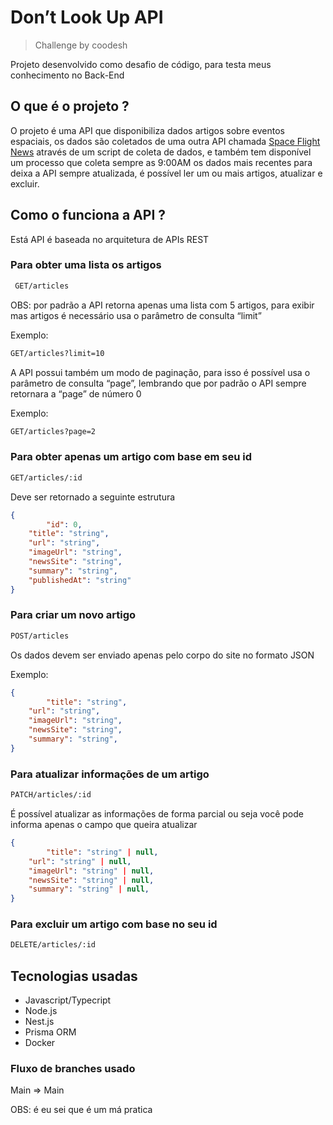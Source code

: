 # Don’t Look Up API

> Challenge by coodesh
> 

Projeto desenvolvido como desafio de código, para testa meus conhecimento no Back-End

## O que é o projeto ?

O projeto é uma API que disponibiliza dados artigos sobre eventos espaciais, os dados são coletados de uma outra API chamada [Space Flight News](https://api.spaceflightnewsapi.net/v3/documentation) através de um script de coleta de dados, e também tem disponível um processo que coleta sempre as 9:00AM os dados mais recentes para deixa a API sempre atualizada, é possível ler um ou mais artigos, atualizar e excluir.

## Como o funciona a API ?

Está API é baseada no arquitetura de APIs REST

### Para obter uma lista os artigos

```bash
 GET/articles
```

OBS: por padrão a API retorna apenas uma lista com 5 artigos, para exibir mas artigos é necessário usa o parâmetro de consulta “limit”

Exemplo:

```bash
GET/articles?limit=10
```

A API possui também um modo de paginação, para isso é possível usa o parâmetro de consulta “page”, lembrando que por padrão o API sempre retornara a “page” de número 0 

Exemplo: 

```bash
GET/articles?page=2
```

### Para obter apenas um artigo com base em seu id

```bash
GET/articles/:id
```

Deve ser retornado a seguinte estrutura

```json
{
		"id": 0,
    "title": "string",
    "url": "string",
    "imageUrl": "string",
    "newsSite": "string",
    "summary": "string",
    "publishedAt": "string"
}   
```

### Para criar um novo artigo

```bash
POST/articles
```

Os dados devem ser enviado apenas pelo corpo do site no formato JSON

Exemplo:

```json
{
		"title": "string",
    "url": "string",
    "imageUrl": "string",
    "newsSite": "string",
    "summary": "string",
}
```

### Para atualizar informações de um artigo

```bash
PATCH/articles/:id
```

É possível atualizar as informações de forma parcial ou seja você pode informa apenas o campo que queira atualizar

```json
{
		"title": "string" | null,
    "url": "string" | null,
    "imageUrl": "string" | null,
    "newsSite": "string" | null,
    "summary": "string" | null,
}
```

### Para excluir um artigo com base no seu id

```bash
DELETE/articles/:id
```

## Tecnologias usadas

- Javascript/Typecript
- Node.js
- Nest.js
- Prisma ORM
- Docker

### Fluxo de branches usado

Main ⇒ Main

OBS: é eu sei que é um má pratica